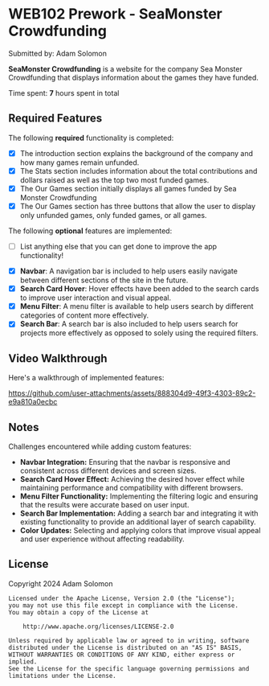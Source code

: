 # WEB102 Prework - SeaMonster Crowdfunding

Submitted by: Adam Solomon

**SeaMonster Crowdfunding** is a website for the company Sea Monster Crowdfunding that displays information about the games they have funded.

Time spent: **7** hours spent in total

## Required Features

The following **required** functionality is completed:

* [x] The introduction section explains the background of the company and how many games remain unfunded.
* [x] The Stats section includes information about the total contributions and dollars raised as well as the top two most funded games.
* [x] The Our Games section initially displays all games funded by Sea Monster Crowdfunding
* [x] The Our Games section has three buttons that allow the user to display only unfunded games, only funded games, or all games.

The following **optional** features are implemented:

* [ ] List anything else that you can get done to improve the app functionality!

- [x] **Navbar**: A navigation bar is included to help users easily navigate between different sections of the site in the future.
- [x] **Search Card Hover**: Hover effects have been added to the search cards to improve user interaction and visual appeal.
- [x] **Menu Filter**: A menu filter is available to help users search by different categories of content more effectively.
- [x] **Search Bar**: A search bar is also included to help users search for projects more effectively as opposed to solely using the required filters.

## Video Walkthrough

Here's a walkthrough of implemented features:

https://github.com/user-attachments/assets/888304d9-49f3-4303-89c2-e9a810a0ecbc



## Notes

Challenges encountered while adding custom features:

* **Navbar Integration:** Ensuring that the navbar is responsive and consistent across different devices and screen sizes.
* **Search Card Hover Effect:** Achieving the desired hover effect while maintaining performance and compatibility with different browsers.
* **Menu Filter Functionality:** Implementing the filtering logic and ensuring that the results were accurate based on user input.
* **Search Bar Implementation:** Adding a search bar and integrating it with existing functionality to provide an additional layer of search capability.
* **Color Updates:** Selecting and applying colors that improve visual appeal and user experience without affecting readability.

## License

  Copyright 2024 Adam Solomon

    Licensed under the Apache License, Version 2.0 (the "License");
    you may not use this file except in compliance with the License.
    You may obtain a copy of the License at

        http://www.apache.org/licenses/LICENSE-2.0

    Unless required by applicable law or agreed to in writing, software
    distributed under the License is distributed on an "AS IS" BASIS,
    WITHOUT WARRANTIES OR CONDITIONS OF ANY KIND, either express or implied.
    See the License for the specific language governing permissions and
    limitations under the License.
